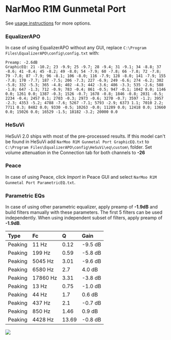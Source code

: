 # NarMoo R1M Gunmetal Port
See [usage instructions](https://github.com/jaakkopasanen/AutoEq#usage) for more options.

### EqualizerAPO
In case of using EqualizerAPO without any GUI, replace `C:\Program Files\EqualizerAPO\config\config.txt`
with:
```
Preamp: -2.6dB
GraphicEQ: 21 -10.2; 23 -9.9; 25 -9.7; 28 -9.4; 31 -9.1; 34 -8.8; 37 -8.6; 41 -8.4; 45 -8.2; 49 -8.0; 54 -7.9; 60 -7.8; 66 -7.8; 72 -7.8; 79 -7.8; 87 -7.9; 96 -8.1; 106 -8.0; 116 -7.9; 128 -8.0; 141 -7.9; 155 -7.8; 170 -7.7; 187 -7.5; 206 -7.3; 227 -6.9; 249 -6.6; 274 -6.2; 302 -5.8; 332 -5.3; 365 -4.8; 402 -4.3; 442 -3.6; 486 -3.3; 535 -2.6; 588 -1.8; 647 -1.3; 712 -0.9; 783 -0.4; 861 -0.5; 947 -0.1; 1042 0.0; 1146 0.0; 1261 0.0; 1387 -0.3; 1526 -0.7; 1678 -0.8; 1846 -0.8; 2031 -0.5; 2234 -0.4; 2457 0.1; 2703 -0.3; 2973 -0.6; 3270 -0.7; 3597 -1.2; 3957 -2.3; 4353 -5.2; 4788 -7.6; 5267 -7.1; 5793 -2.9; 6373 1.1; 7010 2.2; 7711 0.3; 8482 0.0; 9330 -0.5; 10263 -0.0; 11289 0.0; 12418 0.0; 13660 0.0; 15026 0.0; 16529 -1.5; 18182 -3.2; 20000 0.0
```

### HeSuVi
HeSuVi 2.0 ships with most of the pre-processed results. If this model can't be found in HeSuVi add
`NarMoo R1M Gunmetal Port GraphicEQ.txt` to `C:\Program Files\EqualizerAPO\config\HeSuVi\eq\custom\` folder.
Set volume attenuation in the Connection tab for both channels to **-26**

### Peace
In case of using Peace, click *Import* in Peace GUI and select `NarMoo R1M Gunmetal Port ParametricEQ.txt`.

### Parametric EQs
In case of using other parametric equalizer, apply preamp of **-1.9dB** and build filters manually
with these parameters. The first 5 filters can be used independently.
When using independent subset of filters, apply preamp of **-1.9dB**.

| Type    | Fc       |     Q | Gain    |
|:--------|:---------|:------|:--------|
| Peaking | 11 Hz    |  0.12 | -9.5 dB |
| Peaking | 199 Hz   |  0.59 | -5.8 dB |
| Peaking | 5045 Hz  |  3.01 | -9.6 dB |
| Peaking | 6580 Hz  |  2.7  | 4.0 dB  |
| Peaking | 17860 Hz |  3.31 | -3.8 dB |
| Peaking | 13 Hz    |  0.75 | -1.0 dB |
| Peaking | 44 Hz    |  1.7  | 0.6 dB  |
| Peaking | 437 Hz   |  2.1  | -0.7 dB |
| Peaking | 850 Hz   |  1.46 | 0.9 dB  |
| Peaking | 4428 Hz  | 13.69 | -0.8 dB |

![](https://raw.githubusercontent.com/jaakkopasanen/AutoEq/master/results/innerfidelity/sbaf-serious/NarMoo%20R1M%20Gunmetal%20Port/NarMoo%20R1M%20Gunmetal%20Port.png)